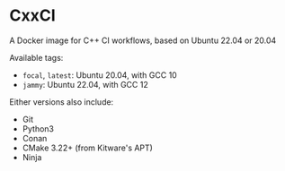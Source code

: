 # CxxCI

A Docker image for C++ CI workflows, based on Ubuntu 22.04 or 20.04

Available tags:

- `focal`, `latest`: Ubuntu 20.04, with GCC 10
- `jammy`: Ubuntu 22.04, with GCC 12

Either versions also include:

- Git
- Python3
- Conan
- CMake 3.22+ (from Kitware's APT)
- Ninja
